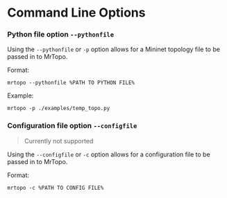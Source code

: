 # Command Line Options

### Python file option `--pythonfile`

Using the `--pythonfile` or `-p` option allows for a Mininet topology file to be passed in to MrTopo.

Format: 
```
mrtopo --pythonfile %PATH TO PYTHON FILE%
```

Example:
```
mrtopo -p ./examples/temp_topo.py
```


### Configuration file option `--configfile`

> Currently not supported

Using the `--configfile` or `-c` option allows for a configuration file to be passed in to MrTopo.

Format: 
```
mrtopo -c %PATH TO CONFIG FILE%
```